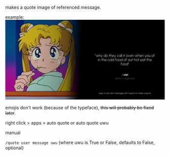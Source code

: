 makes a quote image of referenced message.

example:
![](image.png)

emojis don't work (because of the typeface), ~~this will probably be fixed later~~.

right click > apps > auto quote or  auto quote uwu


manual

`/quote user message uwu` (where uwu is True or False, defaults to False, optional)
